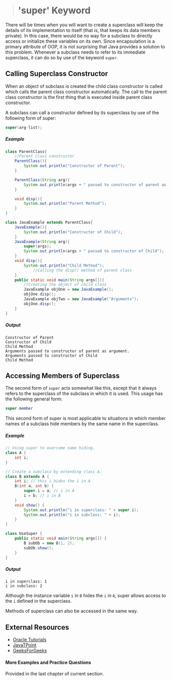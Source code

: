 ># 'super' Keyword

There will be times when you will want to create a superclass will keep the details of its implementation to itself (that is, that keeps its data members private). In this case, there would be no way for a subclass to directly access or initialize these variables on its own. Since encapsulation is a primary attribute of OOP, it is not surprising that Java provides a solution to this problem. Whenever a subclass needs to refer to its immediate superclass, it can do so by use of the keyword `super`.

## Calling Superclass Constructor

When an object of subclass is created the child class constructor is called which calls the parent class constructor automatically. The call to the parent class constructor is the first thing that is executed inside parent class constructor.

A subclass can call a constructor defined by its superclass by use of the following form of super:

```java
super(arg-list);
```

##### Example

```java
class ParentClass{
    //Parent class constructor
    ParentClass(){
        System.out.println("Constructor of Parent");
    }

    ParentClass(String arg){
        System.out.println(args + " passed to constructor of parent as argument.");
    }

    void disp(){
        System.out.println("Parent Method");
    }
}
```

```java
class JavaExample extends ParentClass{
    JavaExample(){
        System.out.println("Constructor of Child");
    }
    JavaExample(String arg){
        super(args);
        System.out.println(args + " passed to constructor of Child");
    }
    void disp(){
        System.out.println("Child Method");
            //Calling the disp() method of parent class
    }
    public static void main(String args[]){
        //Creating the object of child class
	    JavaExample objOne = new JavaExample();
	    objOne.disp();
        JavaExample objTwo = new JavaExample("Arguments");
        objOne.disp();
    }
}
```

##### Output

    Constructor of Parent
    Constructor of Child
    Child Method
    Arguments passed to constructor of parent as argument.
    Arguments passed to constructor of Child
    Child Method


## Accessing Members of Superclass

The second form of `super` acts somewhat like this, except that it always refers to the superclass of the subclass in which it is used. This usage has the following general form:

```java
super.member
```

This second form of super is most applicable to situations in which member names of a subclass hide members by the same name in the superclass.

##### Example

```java
// Using super to overcome name hiding.
class A {
    int i;
}
```

```java
// Create a subclass by extending class A.
class B extends A {
    int i; // this i hides the i in A
    B(int a, int b) {
        super.i = a; // i in A
        i = b; // i in B
    }
    void show() {
        System.out.println("i in superclass: " + super.i);
        System.out.println("i in subclass: " + i);
    }
}
```

```java
class UseSuper {
    public static void main(String args[]) {
        B subOb = new B(1, 2);
        subOb.show();
    }
}
```

##### Output

    i in superclass: 1
    i in subclass: 2

Although the instance variable `i` in `B` hides the `i` in `A`, super allows access to the `i` defined in the superclass.

Methods of superclass can also be accessed in the same way.

## External Resources

* [Oracle Tutorials](https://docs.oracle.com/javase/tutorial/java/IandI/super.html)
* [JavaTPoint](https://www.javatpoint.com/super-keyword)
* [GeeksForGeeks](https://www.geeksforgeeks.org/super-keyword/)

#### More Examples and Practice Questions

Provided in the last chapter of current section.